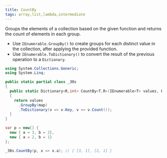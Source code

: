 ```yaml
---
title: CountBy
tags: array,list,lambda,intermediate
---
```


Groups the elements of a collection based on the given function and returns the count of elements in each group.

- Use `IEnumerable.GroupBy()` to create groups for each distinct value in the collection, after applying the provided function.
- Use `IEnumerable.ToDictionary()` to convert the result of the previous operation to a `Dictionary`.

```csharp
using System.Collections.Generic;
using System.Linq;

public static partial class _30s 
{
  public static Dictionary<R,int> CountBy<T,R>(IEnumerable<T> values, Func<T,R> map)
  {
    return values
      .GroupBy(map)
      .ToDictionary(v => v.Key, v => v.Count());
  }
}
```

```csharp
var p = new[] {
  new { a = 3, b = 2},
  new { a = 2, b = 1}
};

_30s.CountBy(p, x => x.a); // { [3, 1], [2, 1] }
```
